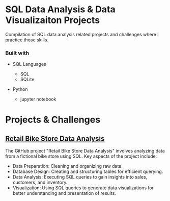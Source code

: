 # SQL Data Analysis & Data Visualizaiton Projects
Compilation of SQL data analysis related projects and challenges where I practice those skills.

### Built with

+ SQL Languages
	+ SQL
	+ SQLite
	
+ Python
	+ jupyter notebook


# Projects & Challenges

## [Retail Bike Store Data Analysis]([Retail%20Bike%20Store%20Data%20Analysis](https://github.com/imomenujung/SQL-Project/blob/main/Data-Analyst/Bike-Store-Relational/Retail_Bike_Store_Data_Analysis.ipynb))
The GitHub project "Retail Bike Store Data Analysis" involves analyzing data from a fictional bike store using SQL. Key aspects of the project include:

+ Data Preparation: Cleaning and organizing raw data.
+ Database Design: Creating and structuring tables for efficient querying.
+ Data Analysis: Executing SQL queries to gain insights into sales, customers, and inventory.
+ Visualization: Using SQL queries to generate data visualizations for better understanding and presentation of results.
